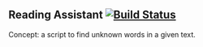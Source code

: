 Reading Assistant [![Build Status](https://travis-ci.com/kqf/reading-assistant.svg?branch=master)](https://travis-ci.com/kqf/reading-assistant)
-----------------
Concept: a script to find unknown words in a given text.
